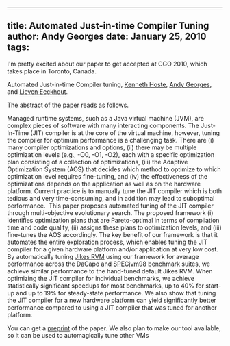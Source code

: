 -----
title:  Automated Just-in-time Compiler Tuning
author: Andy Georges
date: January 25, 2010
tags: 
-----







I'm pretty excited about our paper to get accepted at CGO 2010, which
takes place in Toronto, Canada.


Automated Just-in-time Compiler tuning, [Kenneth
Hoste](http://www.elis.ugent.be/~kehoste), [Andy
Georges](http://itkovian.net/base), and [Lieven
Eeckhout](http://www.elis.ugent.be/~leeckhou).


The abstract of the paper reads as follows.


Managed runtime systems, such as a Java virtual machine (JVM), are
complex pieces of software with many interacting components. The
Just-In-Time (JIT) compiler is at the core of the virtual machine,
however, tuning the compiler for optimum performance is a challenging
task. There are (i) many compiler optimizations and options, (ii) there
may be multiple optimization levels (e.g., -O0, -O1, -O2), each with a
specific optimization plan consisting of a collection of optimizations,
(iii) the Adaptive Optimization System (AOS) that decides which method
to optimize to which optimization level requires fine-tuning, and (iv)
the effectiveness of the optimizations depends on the application as
well as on the hardware platform. Current practice is to manually tune
the JIT compiler which is both tedious and very time-consuming, and in
addition may lead to suboptimal performance.  This paper proposes
automated tuning of the JIT compiler through multi-objective
evolutionary search. The proposed framework (i) identifies optimization
plans that are Pareto-optimal in terms of compilation time and code
quality, (ii) assigns these plans to optimization levels, and (iii)
fine-tunes the AOS accordingly. The key benefit of our framework is that
it automates the entire exploration process, which enables tuning the
JIT compiler for a given hardware platform and/or application at very
low cost.  By automatically tuning [Jikes RVM](http://jikesrvm.org/)
using our framework for average performance across the
[DaCapo](http://dacapobench.org/) and
[SPECjvm98](http://www.spec.org/jvm98) benchmark suites, we achieve
similar performance to the hand-tuned default Jikes RVM. When optimizing
the JIT compiler for individual benchmarks, we achieve statistically
significant speedups for most benchmarks, up to 40% for start-up and up
to 19% for steady-state performance. We also show that tuning the JIT
compiler for a new hardware platform can yield significantly better
performance compared to using a JIT compiler that was tuned for another
platform. 


You can get a
[preprint](http://itkovian.net/base/files/papers/cgo2010-hoste-preprint.pdf)
of the paper. We also plan to make our tool available, so it can be used
to automagically tune other VMs 
